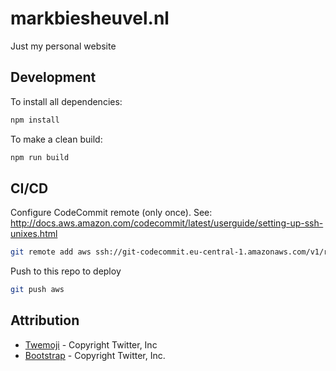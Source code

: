 # markbiesheuvel.nl

Just my personal website

## Development

To install all dependencies:
```bash
npm install
```

To make a clean build:
```bash
npm run build
```

## CI/CD

Configure CodeCommit remote (only once).
See: http://docs.aws.amazon.com/codecommit/latest/userguide/setting-up-ssh-unixes.html

```bash
git remote add aws ssh://git-codecommit.eu-central-1.amazonaws.com/v1/repos/personal-website
```

Push to this repo to deploy
```bash
git push aws
```

## Attribution

- [Twemoji](https://github.com/twitter/twemoji) - Copyright Twitter, Inc
- [Bootstrap](https://github.com/twbs/bootstrap) - Copyright Twitter, Inc.
